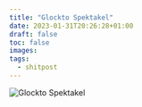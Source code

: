 ```yaml
---
title: "Glockto Spektakel"
date: 2023-01-31T20:26:28+01:00
draft: false
toc: false
images:
tags:
  - shitpost
---
```


![Glockto Spektakel](/img/glockto-spektakel.jpg)
